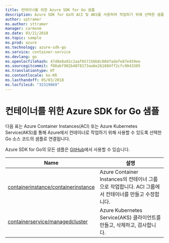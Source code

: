 ```yaml
---
title: 컨테이너를 위한 Azure SDK for Go 샘플
description: Azure SDK for Go의 ACI 및 AKS를 사용하여 작업하기 위해 선택한 샘플입니다.
author: sptramer
ms.author: sttramer
manager: carmonm
ms.date: 03/21/2018
ms.topic: sample
ms.prod: azure
ms.technology: azure-sdk-go
ms.service: container-service
ms.devlang: go
ms.openlocfilehash: 47d8e8a92c2aaf657156b8c0047adafe87e459ee
ms.sourcegitcommit: f08abf902b48f8173aa6e261084ff2cfc9043305
ms.translationtype: HT
ms.contentlocale: ko-KR
ms.lasthandoff: 05/03/2018
ms.locfileid: "32319869"
---
```

# <a name="azure-sdk-for-go-samples-for-containers"></a>컨테이너를 위한 Azure SDK for Go 샘플

다음 표는 Azure Container Instances(ACI) 또는 Azure Kubernetes Service(AKS)를 통해 Azure에서 컨테이너로 작업하기 위해 사용할 수 있도록 선택한 Go 소스 코드의 샘플로 연결됩니다. 

Azure SDK for Go의 모든 샘플은 [GitHub](https://github.com/Azure-Samples/azure-sdk-for-go-samples)에서 사용할 수 있습니다.

| Name | 설명 |
|------|-------------|
| [containerinstance/containerinstance](https://github.com/Azure-Samples/azure-sdk-for-go-samples/blob/master/containerinstance/containerinstance.go) | Azure Container Instances의 컨테이너 그룹으로 작업합니다. ACI 그룹에서 컨테이너를 만들고 수정합니다. |
| [containerservice/managedcluster](https://github.com/Azure-Samples/azure-sdk-for-go-samples/blob/master/containerservice/managedcluster.go) | Azure Kubernetes Service(AKS) 클라이언트를 만들고, 삭제하고, 검사합니다. |
